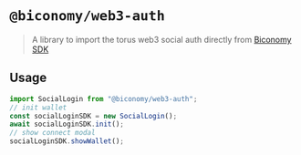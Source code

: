 # `@biconomy/web3-auth`

> A library to import the torus web3 social auth directly from [Biconomy SDK](https://github.com/bcnmy/biconomy-client-sdk)

## Usage

```ts
import SocialLogin from "@biconomy/web3-auth";
// init wallet
const socialLoginSDK = new SocialLogin();
await socialLoginSDK.init();
// show connect modal
socialLoginSDK.showWallet();
```
